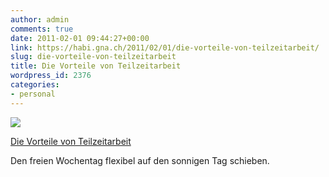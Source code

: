 ```yaml
---
author: admin
comments: true
date: 2011-02-01 09:44:27+00:00
link: https://habi.gna.ch/2011/02/01/die-vorteile-von-teilzeitarbeit/
slug: die-vorteile-von-teilzeitarbeit
title: Die Vorteile von Teilzeitarbeit
wordpress_id: 2376
categories:
- personal
---
```


[![](https://static.flickr.com/5172/5406738863_81e273b515_m.jpg)](https://www.flickr.com/photos/habi/5406738863/)

[Die Vorteile von Teilzeitarbeit](https://www.flickr.com/photos/habi/5406738863/)

Den freien Wochentag flexibel auf den sonnigen Tag schieben.